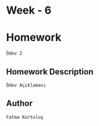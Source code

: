 # Week - 6


# Homework 
```Ödev 2```


## Homework Description

```Ödev Açıklaması ```


## Author

```Fatma Kurtuluş```
